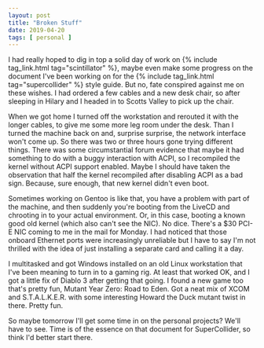 ```yaml
---
layout: post
title: "Broken Stuff"
date: 2019-04-20
tags: [ personal ]
---
```


I had really hoped to dig in top a solid day of work on {% include tag_link.html tag="scintillator" %}, maybe even make
some progress on the document I've been working on for the {% include tag_link.html tag="supercollider" %} style guide.
But no, fate conspired against me on these wishes. I had ordered a few cables and a new desk chair, so after sleeping in
Hilary and I headed in to Scotts Valley to pick up the chair.

When we got home I turned off the workstation and rerouted it with the longer cables, to give me some more leg room
under the desk. Than I turned the machine back on and, surprise surprise, the network interface won't come up. So there
was two or three hours gone trying different things. There was some circumstantial forum evidence that maybe it had
something to do with a buggy interaction with ACPI, so I recompiled the kernel without ACPI support enabled. Maybe I
should have taken the observation that half the kernel recompiled after disabling ACPI as a bad sign. Because, sure
enough, that new kernel didn't even boot.

Sometimes working on Gentoo is like that, you have a problem with part of the machine, and then suddenly you're booting
from the LiveCD and chrooting in to your actual environment. Or, in this case, booting a known good old kernel (which
also can't see the NIC). No dice. There's a $30 PCI-E NIC coming to me in the mail for Monday. I had noticed that those
onboard Ethernet ports were increasingly unreliable but I have to say I'm not thrilled with the idea of just installing
a separate card and calling it a day.

I multitasked and got Windows installed on an old Linux workstation that I've been meaning to turn in to a gaming rig.
At least that worked OK, and I got a little fix of Diablo 3 after getting that going. I found a new game too that's
pretty fun, Mutant Year Zero: Road to Eden. Got a neat mix of XCOM and S.T.A.L.K.E.R. with some interesting Howard the
Duck mutant twist in there. Pretty fun.

So maybe tomorrow I'll get some time in on the personal projects? We'll have to see. Time is of the essence on that
document for SuperCollider, so think I'd better start there.

